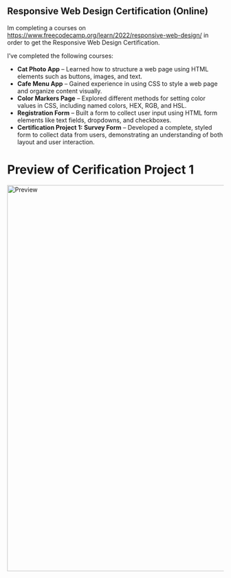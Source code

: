 ## Responsive Web Design Certification (Online)

Im completing a courses on https://www.freecodecamp.org/learn/2022/responsive-web-design/ in order to get the Responsive Web Design Certification.

I’ve completed the following courses:
- **Cat Photo App** – Learned how to structure a web page using HTML elements such as buttons, images, and text.
- **Cafe Menu App** – Gained experience in using CSS to style a web page and organize content visually.
- **Color Markers Page** – Explored different methods for setting color values in CSS, including named colors, HEX, RGB, and HSL.
- **Registration Form** – Built a form to collect user input using HTML form elements like text fields, dropdowns, and checkboxes.
- **Certification Project 1: Survey Form** – Developed a complete, styled form to collect data from users, demonstrating an understanding of both layout and user interaction.

# Preview of Cerification Project 1
<img width="1440" height="900" alt="Preview" src="https://github.com/user-attachments/assets/bbc47d8c-2a2d-49fa-9b91-2c947a5051d2" />
